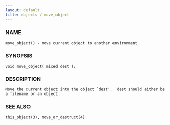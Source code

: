 ```yaml
---
layout: default
title: objects / move_object
---
```


### NAME

    move_object() - move current object to another environment

### SYNOPSIS

    void move_object( mixed dest );

### DESCRIPTION

    Move the current object into the object `dest'.  dest should either be
    a filename or an object.

### SEE ALSO

    this_object(3), move_or_destruct(4)
